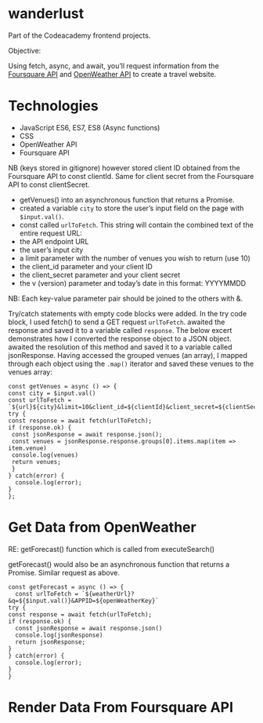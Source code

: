 # wanderlust

Part of the Codeacademy frontend projects.

Objective:

Using fetch, async, and await, you’ll request information from the  [Foursquare API](https://developer.foursquare.com/)  and  [OpenWeather API](https://openweathermap.org/current)  to create a travel website.

# Technologies
- JavaScript ES6, ES7, ES8 (Async functions)
- CSS
- OpenWeather API
- Foursquare API

NB (keys stored in gitignore) however stored client ID obtained from the Foursquare API to const clientId. Same for client secret from the Foursquare API to const clientSecret.

- getVenues() into an asynchronous function that returns a Promise.
- created a variable `city` to store the user’s input field on the page with `$input.val()`.
- const called `urlToFetch`. This string will contain the combined text of the entire request URL:
- the API endpoint URL
- the user’s input city
- a limit parameter with the number of venues you wish to return (use 10)
- the client_id parameter and your client ID
- the client_secret parameter and your client secret
- the v (version) parameter and today’s date in this format: YYYYMMDD

NB: Each key-value parameter pair should be joined to the others with &. 

Try/catch statements with empty code blocks were added. 
In the try code block, I used fetch() to send a GET request `urlToFetch`. awaited the response and saved it to a variable called `response`.
The below excert demonstrates how I converted the response object to a JSON object. awaited the resolution of this method and saved it to a variable called jsonResponse. 
Having accessed the grouped venues (an array), I mapped through each object using the `.map()` iterator and saved these venues to the venues array:

```
const getVenues = async () => {
const city = $input.val()
const urlToFetch = `${url}${city}&limit=10&client_id=${clientId}&client_secret=${clientSecret}&v=20180101`;
try {
const response = await fetch(urlToFetch); 
if (response.ok) {
 const jsonResponse = await response.json();
 const venues = jsonResponse.response.groups[0].items.map(item => item.venue)
 console.log(venues)
 return venues;
 }
} catch(error) {
  console.log(error);
}
};

```

# Get Data from OpenWeather

RE: getForecast() function which is called from executeSearch()

getForecast() would also be an asynchronous function that returns a Promise. Similar request as above.

```
const getForecast = async () => {
  const urlToFetch = `${weatherUrl}?&q=${$input.val()}&APPID=${openWeatherKey}`
try {
const response = await fetch(urlToFetch);
if (response.ok) {
  const jsonResponse = await response.json()
  console.log(jsonResponse)
  return jsonResponse;
}
} catch(error) {
  console.log(error);
}
}

```

# Render Data From Foursquare API

